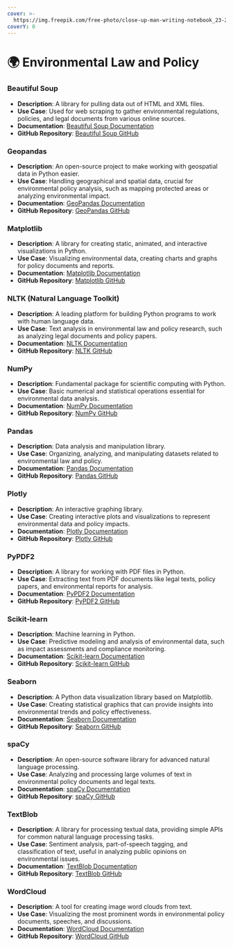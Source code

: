 ```yaml
---
cover: >-
  https://img.freepik.com/free-photo/close-up-man-writing-notebook_23-2148894050.jpg?w=2000&t=st=1706637066~exp=1706637666~hmac=9b5ccc1d6d9b5050315f4312986c0e706677d67ea14f7ce15339605c39385367
coverY: 0
---
```


# 🌍 Environmental Law and Policy

### Beautiful Soup

* **Description**: A library for pulling data out of HTML and XML files.
* **Use Case**: Used for web scraping to gather environmental regulations, policies, and legal documents from various online sources.
* **Documentation**: [Beautiful Soup Documentation](https://www.crummy.com/software/BeautifulSoup/bs4/doc/)
* **GitHub Repository**: [Beautiful Soup GitHub](https://www.crummy.com/software/BeautifulSoup/)

### Geopandas

* **Description**: An open-source project to make working with geospatial data in Python easier.
* **Use Case**: Handling geographical and spatial data, crucial for environmental policy analysis, such as mapping protected areas or analyzing environmental impact.
* **Documentation**: [GeoPandas Documentation](https://geopandas.org/)
* **GitHub Repository**: [GeoPandas GitHub](https://github.com/geopandas/geopandas)

### Matplotlib

* **Description**: A library for creating static, animated, and interactive visualizations in Python.
* **Use Case**: Visualizing environmental data, creating charts and graphs for policy documents and reports.
* **Documentation**: [Matplotlib Documentation](https://matplotlib.org/)
* **GitHub Repository**: [Matplotlib GitHub](https://github.com/matplotlib/matplotlib)

### NLTK (Natural Language Toolkit)

* **Description**: A leading platform for building Python programs to work with human language data.
* **Use Case**: Text analysis in environmental law and policy research, such as analyzing legal documents and policy papers.
* **Documentation**: [NLTK Documentation](https://www.nltk.org/)
* **GitHub Repository**: [NLTK GitHub](https://github.com/nltk/nltk)

### NumPy

* **Description**: Fundamental package for scientific computing with Python.
* **Use Case**: Basic numerical and statistical operations essential for environmental data analysis.
* **Documentation**: [NumPy Documentation](https://numpy.org/doc/)
* **GitHub Repository**: [NumPy GitHub](https://github.com/numpy/numpy)

### Pandas

* **Description**: Data analysis and manipulation library.
* **Use Case**: Organizing, analyzing, and manipulating datasets related to environmental law and policy.
* **Documentation**: [Pandas Documentation](https://pandas.pydata.org/)
* **GitHub Repository**: [Pandas GitHub](https://github.com/pandas-dev/pandas)

### Plotly

* **Description**: An interactive graphing library.
* **Use Case**: Creating interactive plots and visualizations to represent environmental data and policy impacts.
* **Documentation**: [Plotly Documentation](https://plotly.com/python/)
* **GitHub Repository**: [Plotly GitHub](https://github.com/plotly/plotly.py)

### PyPDF2

* **Description**: A library for working with PDF files in Python.
* **Use Case**: Extracting text from PDF documents like legal texts, policy papers, and environmental reports for analysis.
* **Documentation**: [PyPDF2 Documentation](https://pythonhosted.org/PyPDF2/)
* **GitHub Repository**: [PyPDF2 GitHub](https://github.com/mstamy2/PyPDF2)

### Scikit-learn

* **Description**: Machine learning in Python.
* **Use Case**: Predictive modeling and analysis of environmental data, such as impact assessments and compliance monitoring.
* **Documentation**: [Scikit-learn Documentation](https://scikit-learn.org/stable/)
* **GitHub Repository**: [Scikit-learn GitHub](https://github.com/scikit-learn/scikit-learn)

### Seaborn

* **Description**: A Python data visualization library based on Matplotlib.
* **Use Case**: Creating statistical graphics that can provide insights into environmental trends and policy effectiveness.
* **Documentation**: [Seaborn Documentation](https://seaborn.pydata.org/)
* **GitHub Repository**: [Seaborn GitHub](https://github.com/mwaskom/seaborn)

### spaCy

* **Description**: An open-source software library for advanced natural language processing.
* **Use Case**: Analyzing and processing large volumes of text in environmental policy documents and legal texts.
* **Documentation**: [spaCy Documentation](https://spacy.io/)
* **GitHub Repository**: [spaCy GitHub](https://github.com/explosion/spaCy)

### TextBlob

* **Description**: A library for processing textual data, providing simple APIs for common natural language processing tasks.
* **Use Case**: Sentiment analysis, part-of-speech tagging, and classification of text, useful in analyzing public opinions on environmental issues.
* **Documentation**: [TextBlob Documentation](https://textblob.readthedocs.io/en/dev/)
* **GitHub Repository**: [TextBlob GitHub](https://github.com/sloria/TextBlob)

### WordCloud

* **Description**: A tool for creating image word clouds from text.
* **Use Case**: Visualizing the most prominent words in environmental policy documents, speeches, and discussions.
* **Documentation**: [WordCloud Documentation](https://amueller.github.io/word\_cloud/)
* **GitHub Repository**: [WordCloud GitHub](https://github.com/amueller/word\_cloud)

